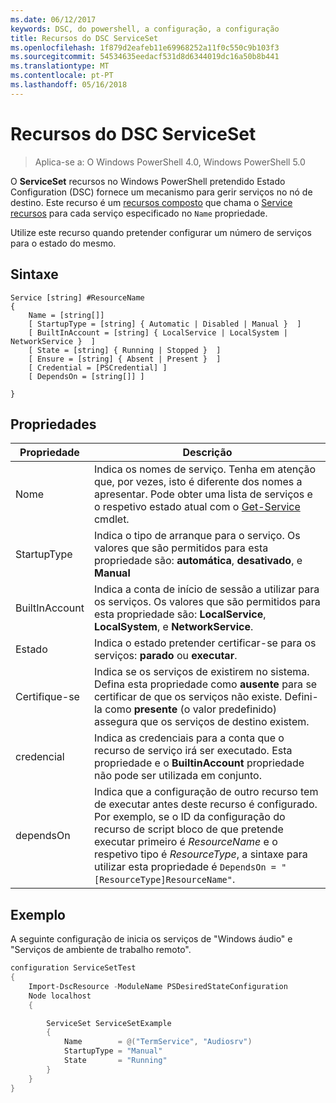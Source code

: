 ```yaml
---
ms.date: 06/12/2017
keywords: DSC, do powershell, a configuração, a configuração
title: Recursos do DSC ServiceSet
ms.openlocfilehash: 1f879d2eafeb11e69968252a11f0c550c9b103f3
ms.sourcegitcommit: 54534635eedacf531d8d6344019dc16a50b8b441
ms.translationtype: MT
ms.contentlocale: pt-PT
ms.lasthandoff: 05/16/2018
---
```

# <a name="dsc-serviceset-resource"></a>Recursos do DSC ServiceSet

> Aplica-se a: O Windows PowerShell 4.0, Windows PowerShell 5.0


O **ServiceSet** recursos no Windows PowerShell pretendido Estado Configuration (DSC) fornece um mecanismo para gerir serviços no nó de destino. Este recurso é um [recursos composto](authoringResourceComposite.md) que chama o [Service recursos](serviceResource.md) para cada serviço especificado no `Name` propriedade.

Utilize este recurso quando pretender configurar um número de serviços para o estado do mesmo.

## <a name="syntax"></a>Sintaxe

```
Service [string] #ResourceName
{
    Name = [string[]]
    [ StartupType = [string] { Automatic | Disabled | Manual }  ]
    [ BuiltInAccount = [string] { LocalService | LocalSystem | NetworkService }  ]
    [ State = [string] { Running | Stopped }  ]
    [ Ensure = [string] { Absent | Present }  ]
    [ Credential = [PSCredential] ]
    [ DependsOn = [string[]] ]

}
```

## <a name="properties"></a>Propriedades

|  Propriedade  |  Descrição   |
|---|---|
| Nome| Indica os nomes de serviço. Tenha em atenção que, por vezes, isto é diferente dos nomes a apresentar. Pode obter uma lista de serviços e o respetivo estado atual com o [Get-Service](https://technet.microsoft.com/library/hh849804.aspx) cmdlet.|
| StartupType| Indica o tipo de arranque para o serviço. Os valores que são permitidos para esta propriedade são: **automática**, **desativado**, e **Manual**|
| BuiltInAccount| Indica a conta de início de sessão a utilizar para os serviços. Os valores que são permitidos para esta propriedade são: **LocalService**, **LocalSystem**, e **NetworkService**.|
| Estado| Indica o estado pretender certificar-se para os serviços: **parado** ou **executar**.|
| Certifique-se| Indica se os serviços de existirem no sistema. Defina esta propriedade como **ausente** para se certificar de que os serviços não existe. Defini-la como **presente** (o valor predefinido) assegura que os serviços de destino existem.|
| credencial| Indica as credenciais para a conta que o recurso de serviço irá ser executado. Esta propriedade e o **BuiltinAccount** propriedade não pode ser utilizada em conjunto.|
| dependsOn| Indica que a configuração de outro recurso tem de executar antes deste recurso é configurado. Por exemplo, se o ID da configuração do recurso de script bloco de que pretende executar primeiro é *ResourceName* e o respetivo tipo é *ResourceType*, a sintaxe para utilizar esta propriedade é `DependsOn = "[ResourceType]ResourceName"`.|



## <a name="example"></a>Exemplo

A seguinte configuração de inicia os serviços de "Windows áudio" e "Serviços de ambiente de trabalho remoto".

```powershell
configuration ServiceSetTest
{
    Import-DscResource -ModuleName PSDesiredStateConfiguration
    Node localhost
    {

        ServiceSet ServiceSetExample
        {
            Name        = @("TermService", "Audiosrv")
            StartupType = "Manual"
            State       = "Running"
        }
    }
}
```
